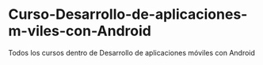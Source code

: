 # Curso-Desarrollo-de-aplicaciones-m-viles-con-Android
Todos los cursos dentro de Desarrollo de aplicaciones móviles con Android
